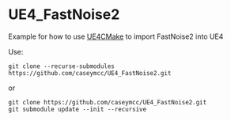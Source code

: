 # UE4_FastNoise2
Example for how to use [UE4CMake](https://github.com/caseymcc/UE4CMake) to import FastNoise2 into UE4

Use:
```
git clone --recurse-submodules https://github.com/caseymcc/UE4_FastNoise2.git
```
or
```
git clone https://github.com/caseymcc/UE4_FastNoise2.git
git submodule update --init --recursive
```

